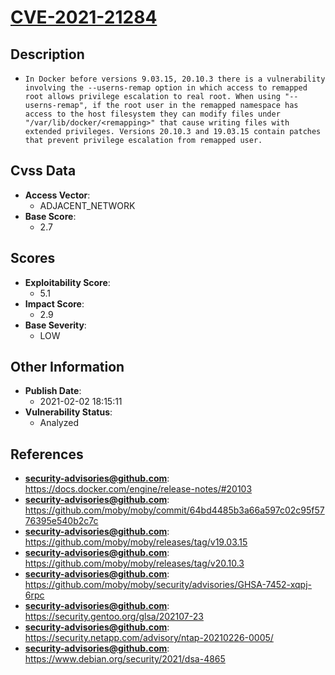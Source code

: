 
# [CVE-2021-21284](https://docs.docker.com/engine/release-notes/#20103)

## Description

- `In Docker before versions 9.03.15, 20.10.3 there is a vulnerability involving the --userns-remap option in which access to remapped root allows privilege escalation to real root. When using "--userns-remap", if the root user in the remapped namespace has access to the host filesystem they can modify files under "/var/lib/docker/<remapping>" that cause writing files with extended privileges. Versions 20.10.3 and 19.03.15 contain patches that prevent privilege escalation from remapped user.`

## Cvss Data

- **Access Vector**:
  - ADJACENT_NETWORK
- **Base Score**:
  - 2.7

## Scores

- **Exploitability Score**:
  - 5.1
- **Impact Score**:
  - 2.9
- **Base Severity**:
  - LOW

## Other Information

- **Publish Date**:
  - 2021-02-02 18:15:11
- **Vulnerability Status**:
  - Analyzed

## References

- **security-advisories@github.com**: https://docs.docker.com/engine/release-notes/#20103
- **security-advisories@github.com**: https://github.com/moby/moby/commit/64bd4485b3a66a597c02c95f5776395e540b2c7c
- **security-advisories@github.com**: https://github.com/moby/moby/releases/tag/v19.03.15
- **security-advisories@github.com**: https://github.com/moby/moby/releases/tag/v20.10.3
- **security-advisories@github.com**: https://github.com/moby/moby/security/advisories/GHSA-7452-xqpj-6rpc
- **security-advisories@github.com**: https://security.gentoo.org/glsa/202107-23
- **security-advisories@github.com**: https://security.netapp.com/advisory/ntap-20210226-0005/
- **security-advisories@github.com**: https://www.debian.org/security/2021/dsa-4865

